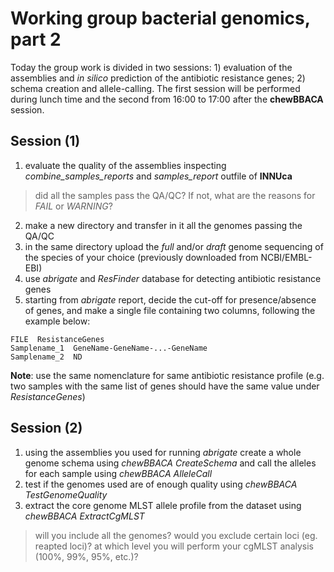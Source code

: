 # Working group bacterial genomics, part 2

Today the group work is divided in two sessions: 1) evaluation of the assemblies and *in silico* prediction of the antibiotic resistance genes; 2) schema creation and allele-calling. The first session will be performed during lunch time and the second from 16:00 to 17:00 after the **chewBBACA** session.

## Session (1)

1) evaluate the quality of the assemblies inspecting *combine_samples_reports* and *samples_report* outfile of **INNUca**
> did all the samples pass the QA/QC? If not, what are the reasons for *FAIL* or *WARNING*?
2) make a new directory and transfer in it all the genomes passing the QA/QC
3) in the same directory upload the *full* and/or *draft* genome sequencing of the species of your choice (previously downloaded from NCBI/EMBL-EBI)
4) use *abrigate* and *ResFinder* database for detecting antibiotic resistance genes
5) starting from *abrigate* report, decide the cut-off for presence/absence of genes, and make a single file containing two columns, following the example below:

```
FILE  ResistanceGenes
Samplename_1  GeneName-GeneName-...-GeneName
Samplename_2  ND
```

**Note**: use the same nomenclature for same antibiotic resistance profile (e.g. two samples with the same list of genes should have the same value under *ResistanceGenes*)

## Session (2)

1) using the assemblies you used for running *abrigate* create a whole genome schema using *chewBBACA CreateSchema* and call the alleles for each sample using *chewBBACA AlleleCall* 
2) test if the genomes used are of enough quality using *chewBBACA TestGenomeQuality* 
3) extract the core genome MLST allele profile from the dataset using *chewBBACA ExtractCgMLST* 
> will you include all the genomes? would you exclude certain loci (eg. reapted loci)? at which level you will perform your cgMLST analysis (100%, 99%, 95%, etc.)?
